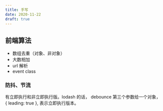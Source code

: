 ```yaml
---
title: 手写
date: 2020-11-22
draft: true
---
```


## 前端算法

- 数组去重（对象、非对象）
- 大数相加
- url 解析
- event class

### 防抖、节流

有立即执行和非立即执行版。lodash 的话， debounce 第三个参数给一个对象，{ leading: true }, 表示立即执行版本。
